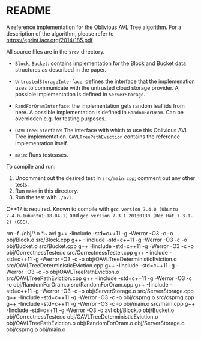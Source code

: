 # README
A reference implementation for the Oblivious AVL Tree algorithm. For a description of the algorithm, please refer to https://eprint.iacr.org/2014/185.pdf

All source files are in the `src/` directory.
- `Block`, `Bucket`: contains implementation for the Block and Bucket data structures as described
  in the paper.
- `UntrustedStorageInterface`: defines the interface that the implemenation uses to
  communicate with the untrusted cloud storage provider. A possible implementation is defined in
  `ServerStorage`.
- `RandForOramInterface`: the implementation gets random leaf ids from here. A possible
  implementation is defined in `RandomForOram`. Can be overridden e.g. for testing purposes.
- `OAVLTreeInterface`: The interface with which to use this Oblivious AVL Tree implementation.
  `OAVLTreePathEviction` contains the reference implementation itself.


- `main`: Runs testcases.

To compile and run:

1. Uncomment out the desired test in `src/main.cpp`; comment out any other tests.
2. Run `make` in this directory.
3. Run the test with `./avl`.

C++17 is required. Known to compile with `gcc version 7.4.0 (Ubuntu 7.4.0-1ubuntu1~18.04.1)` and `gcc version 7.3.1 20180130 (Red Hat 7.3.1-2) (GCC)`.

rm -f ./obj/*.o *~ avl
g++ -Iinclude -std=c++11 -g -Werror -O3 -c -o obj/Block.o src/Block.cpp
g++ -Iinclude -std=c++11 -g -Werror -O3 -c -o obj/Bucket.o src/Bucket.cpp
g++ -Iinclude -std=c++11 -g -Werror -O3 -c -o obj/CorrectnessTester.o src/CorrectnessTester.cpp
g++ -Iinclude -std=c++11 -g -Werror -O3 -c -o obj/OAVLTreeDeterministicEviction.o src/OAVLTreeDeterministicEviction.cpp
g++ -Iinclude -std=c++11 -g -Werror -O3 -c -o obj/OAVLTreePathEviction.o src/OAVLTreePathEviction.cpp
g++ -Iinclude -std=c++11 -g -Werror -O3 -c -o obj/RandomForOram.o src/RandomForOram.cpp
g++ -Iinclude -std=c++11 -g -Werror -O3 -c -o obj/ServerStorage.o src/ServerStorage.cpp
g++ -Iinclude -std=c++11 -g -Werror -O3 -c -o obj/csprng.o src/csprng.cpp
g++ -Iinclude -std=c++11 -g -Werror -O3 -c -o obj/main.o src/main.cpp
g++ -Iinclude -std=c++11 -g -Werror -O3 -o avl obj/Block.o obj/Bucket.o obj/CorrectnessTester.o obj/OAVLTreeDeterministicEviction.o obj/OAVLTreePathEviction.o obj/RandomForOram.o obj/ServerStorage.o obj/csprng.o obj/main.o